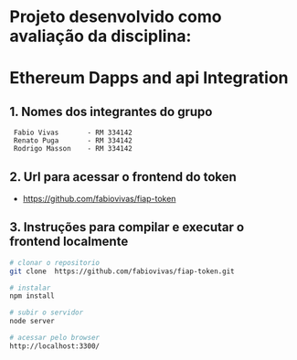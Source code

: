 # Projeto desenvolvido como avaliação da disciplina: 
# Ethereum Dapps and api Integration

## 1. Nomes dos integrantes do grupo
```
 Fabio Vivas       - RM 334142
 Renato Puga       - RM 334142
 Rodrigo Masson    - RM 334142
```

## 2. Url para acessar o frontend do token
- https://github.com/fabiovivas/fiap-token

## 3. Instruções para compilar e executar o frontend localmente

```bash
# clonar o repositorio
git clone  https://github.com/fabiovivas/fiap-token.git

# instalar
npm install

# subir o servidor
node server

# acessar pelo browser
http://localhost:3300/
```

